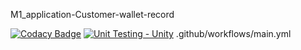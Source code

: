 M1_application-Customer-wallet-record

[![Codacy Badge](https://app.codacy.com/project/badge/Grade/a1c9ee26e6204732a348c830b6948c84)](https://www.codacy.com/gh/Govardhan777/M1_application-Customer-wallet-record/dashboard?utm_source=github.com&amp;utm_medium=referral&amp;utm_content=Govardhan777/M1_application-Customer-wallet-record&amp;utm_campaign=Badge_Grade)
[![Unit Testing - Unity](https://github.com/A123456fgh/M1_application_customerswalletrecord/actions/workflows/unity.yml/badge.svg)](https://github.com/A123456fgh/M1_application_customerswalletrecord/actions/workflows/unity.yml)
.github/workflows/main.yml
